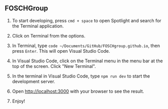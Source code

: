 ## FOSCHGroup
1. To start developing, press `cmd + space` to open Spotlight and search for the Terminal application.

2. Click on Terminal from the options.

3. In Terminal, type `code ~/Documents/GitHub/FOSCHgroup.github.io`, then press `Enter`. This will open Visual Studio Code.

4. In Visual Studio Code, click on the Terminal menu in the menu bar at the top of the screen. Click "New Terminal".

5. In the terminal in Visual Studio Code, type `npm run dev` to start the development server.

6. Open [http://localhost:3000](http://localhost:3000) with your browser to see the result.

7. Enjoy!
